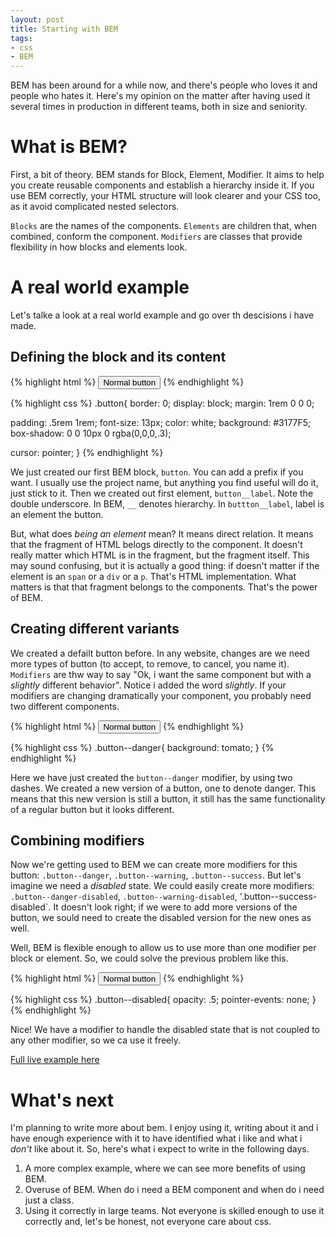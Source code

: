 ```yaml
---
layout: post
title: Starting with BEM
tags:
- css
- BEM
---
```


BEM has been around for a while now, and there's people who loves it and people who hates it. Here's my opinion on the matter after having used it several times in production in different teams, both in size and seniority.

# What is BEM?

First, a bit of theory. BEM stands for Block, Element, Modifier. It aims to help you create reusable components and establish a hierarchy inside it.  If you use BEM correctly, your HTML structure will look clearer and your CSS too, as it avoid complicated nested selectors.

`Blocks` are the names of the components. `Elements` are children that, when combined, conform the component. `Modifiers` are classes that provide flexibility in how blocks and elements look.

# A real world example

Let's talke a look at a real world example and go over th descisions i have made.

## Defining the block and its content

{% highlight html %}
<button class="button">
  <span class="button__label">Normal button</span>
</button>
{% endhighlight %}

{% highlight css %}
.button{
  border: 0;
  display: block;
  margin: 1rem 0 0 0;

  padding: .5rem 1rem;
  font-size: 13px;
  color: white;
  background: #3177F5;
  box-shadow: 0 0 10px 0 rgba(0,0,0,.3);
  
  cursor: pointer;
}
{% endhighlight %}

We just created our first BEM block, `button`. You can add a prefix if you want. I usually use the project name, but anything you find useful will do it, just stick to it. Then we created out first element, `button__label`. Note the double underscore. In BEM, `__` denotes hierarchy. In `buttton__label`, label is an element the button. 

But, what does *being an element* mean? It means direct relation. It means that the fragment of HTML belogs directly to the component. It doesn't really matter which HTML is in the fragment, but the fragment itself. This may sound confusing, but it is actually a good thing: if doesn't matter if the element is an `span` or a `div` or a `p`. That's HTML implementation. What matters is that that fragment belongs to the components. That's the power of BEM. 

## Creating different variants

We created a defailt button before. In any website, changes are we need more types of button (to accept, to remove, to cancel, you name it). `Modifiers` are thw way to say "Ok, i want the same component but with a *slightly* different behavior". Notice i added the word *slightly*. If your modifiers are changing dramatically your component, you probably need two different components.

{% highlight html %}
<button class="button button--danger">
  <span class="button__label">Normal button</span>
</button>
{% endhighlight %}

{% highlight css %}
.button--danger{
  background: tomato;
}
{% endhighlight %}

Here we have just created the `button--danger` modifier, by using two dashes. We created a new version of a button, one to denote danger. This means that this new version is still a button, it still has the same functionality of a regular button but it looks different.

## Combining modifiers

Now we're getting used to BEM we can create more modifiers for this button: `.button--danger`, `.button--warning`, `.button--success`. But let's imagine we need a *disabled* state. We could easily create more modifiers: `.button--danger-disabled`, `.button--warning-disabled`, '.button--success-disabled`. It doesn't look right; if we were to add more versions of the button, we sould need to create the disabled version for the new ones as well.

Well, BEM is flexible enough to allow us to use more than one modifier per block or element. So, we could solve the previous problem like this.

{% highlight html %}
<button class="button button--danger button--disabled">
  <span class="button__label">Normal button</span>
</button>
{% endhighlight %}

{% highlight css %}
.button--disabled{
  opacity: .5;
  pointer-events: none;
}
{% endhighlight %}

Nice! We have a modifier to handle the disabled state that is not coupled to any other modifier, so we ca use it freely.

[Full live example here](http://codepen.io/asainz/pen/PZzOoY)

# What's next

I'm planning to write more about bem. I enjoy using it, writing about it and i have  enough experience with it to have identified what i like and what i *don't* like about it. So, here's what i expect to write in the following days.

1. A more complex example, where we can see more benefits of using BEM.
2. Overuse of BEM. When do i need a BEM component and when do i need just a class.
3. Using it correctly in large teams. Not everyone is skilled enough to use it correctly and, let's be honest, not everyone care about css.